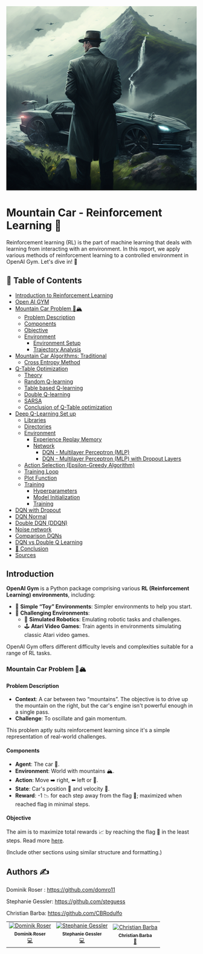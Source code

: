 
<img src="RF.png" width="600">

# Mountain Car - Reinforcement Learning 🤖

Reinforcement learning (RL) is the part of machine learning that deals with learning from interacting with an environment. In this report, we apply various methods of reinforcement learning to a controlled environment in OpenAI Gym. Let's dive in! 🌊

## 📖 Table of Contents 

- [Introduction to Reinforcement Learning](#scrollTo=meNIE_oRe5-E&uniqifier=18)
- [Open AI GYM](#scrollTo=JMasf3UHtslf&uniqifier=18)
- [Mountain Car Problem 🚗🏔️](#scrollTo=Nmmv5gAzgKYJ&uniqifier=18)
  - [Problem Description](#scrollTo=_JcYQOaxu7qZ&uniqifier=18)
  - [Components](#scrollTo=_JcYQOaxu7qZ&uniqifier=18)
  - [Objective](#scrollTo=_JcYQOaxu7qZ&uniqifier=18)
  - [Environment](#scrollTo=oyQ9SR2QvF5N&uniqifier=18)
    - [Environment Setup](#scrollTo=fdL_nhpSvF5V&uniqifier=18)
    - [Trajectory Analysis](#scrollTo=-3hLqxsP2_CP&uniqifier=18)
- [Mountain Car Algorithms: Traditional](#scrollTo=ay75JFPetwA5&uniqifier=18)
  - [Cross Entropy Method](#scrollTo=KXHf0DfNvwSU&uniqifier=18)
- [Q-Table Optimization](#scrollTo=06GPgybBhud4&uniqifier=18)
  - [Theory](#scrollTo=VSQuHMUwHfHR&uniqifier=18)
  - [Random Q-learning](#scrollTo=ZF4zxZltM46q&uniqifier=18)
  - [Table based Q-learning](#scrollTo=utkO8dflAEK2&uniqifier=18)
  - [Double Q-learning](#scrollTo=Nwv-tGn9Cz9F&uniqifier=18)
  - [SARSA](#scrollTo=DEbnpVBA-ime&uniqifier=18)
  - [Conclusion of Q-Table optimization](#scrollTo=LESDxM_c5SW6&uniqifier=18)
- [Deep Q-Learning Set up](#scrollTo=LvV5w0FLiBHj&uniqifier=18)
  - [Libraries](#scrollTo=YdIX4Hs-uWVJ&uniqifier=18)
  - [Directories](#scrollTo=VXfwMneVu5AF&uniqifier=18)
  - [Environment](#scrollTo=LNK51b6TYqhs&uniqifier=18)
    - [Experience Replay Memory](#scrollTo=CBOzjni2v-vn&uniqifier=18)
    - [Network](#scrollTo=fnNKxH4yw66J&uniqifier=18)
      - [DQN - Multilayer Perceptron (MLP)](#scrollTo=o-Pn1ds7dmU6&uniqifier=18)
      - [DQN - Multilayer Perceptron (MLP) with Dropout Layers](#scrollTo=V4BGcfjvKf2m&uniqifier=18)
  - [Action Selection (Epsilon-Greedy Algorithm)](#scrollTo=YEJXx4tyxY83&uniqifier=18)
  - [Training Loop](#scrollTo=6W2NjEG5017z&uniqifier=18)
  - [Plot Function](#scrollTo=advwHE272vBE&uniqifier=18)
  - [Training](#scrollTo=S0SGSW97ZamC&uniqifier=18)
    - [Hyperparameters](#scrollTo=dKc8hxRy6gM8&uniqifier=18)
    - [Model Initialization](#scrollTo=Uabw7s6V72_I&uniqifier=18)
    - [Training](#scrollTo=fz5tgti39qZ1&uniqifier=18)
- [DQN with Dropout](#scrollTo=3QQh1mL5tQrA&uniqifier=18)
- [DQN Normal](#scrollTo=AhmQ7LiiOK8I&uniqifier=18)
- [Double DQN (DDQN)](#scrollTo=qC7ZzJgoXTOc&uniqifier=18)
- [Noise network](#scrollTo=Fal1HNYyO0kg&uniqifier=18)
- [Comparison DQNs](#scrollTo=1Wk4EjKhkKdl&uniqifier=18)
- [DQN vs Double Q Learning](#scrollTo=nNFNZNN5wG6n&uniqifier=18)
- [🏁 Conclusion](#scrollTo=Crr91Deh3L7l&uniqifier=18)
- [Sources](#scrollTo=6k_778s1rIBJ&uniqifier=18)




## Introduction

**OpenAI Gym** is a Python package comprising various **RL (Reinforcement Learning) environments**, including:

- 🧸 **Simple “Toy” Environments**: Simpler environments to help you start.
- 🤺 **Challenging Environments**: 
  - 🤖 **Simulated Robotics**: Emulating robotic tasks and challenges.
  - 🕹️ **Atari Video Games**: Train agents in environments simulating classic Atari video games.

OpenAI Gym offers different difficulty levels and complexities suitable for a range of RL tasks.

### Mountain Car Problem 🚗🏔️

#### Problem Description

- **Context**: A car between two “mountains”. The objective is to drive up the mountain on the right, but the car's engine isn't powerful enough in a single pass.
- **Challenge**: To oscillate and gain momentum.

This problem aptly suits reinforcement learning since it's a simple representation of real-world challenges.

#### Components

- **Agent**: The car 🚗.
- **Environment**: World with mountains 🏔️.
- **Action**: Move ➡️ right, ⬅️ left or 🚫.
- **State**: Car's position 📍 and velocity 🚀.
- **Reward**: -1 📉 for each step away from the flag 🏁; maximized when reached flag in minimal steps.

#### Objective

The aim is to maximize total rewards 📈 by reaching the flag 🏁 in the least steps. Read more [here](https://www.gymlibrary.dev/environments/classic_control/mountain_car/).

(Include other sections using similar structure and formatting.)

## Authors ✍

Dominik Roser : https://github.com/domro11

Stephanie Gessler: https://github.com/steguess

Christian Barba: https://github.com/CBRodulfo

<!-- ALL-CONTRIBUTORS-LIST:START - Do not remove or modify this section -->
<!-- prettier-ignore-start -->
<!-- markdownlint-disable -->
<table>
  <tr>
    <td align="center"><a href="https://github.com/domro11"><img src="https://avatars.githubusercontent.com/u/108944195?v=4" width="100px;" alt="Dominik Roser"/><br /><sub><b>Dominik Roser</b></sub></a><br /><a href="https://github.com/codesandbox/codesandbox-client/commits?author=domro11" title="Backend Developer">💻</a></td>
    <td align="center"><a href="https://github.com/steguess"><img src="https://avatars.githubusercontent.com/u/86976901?v=4" width="100px;" alt="Stephanie Gessler"/><br /><sub><b>Stephanie Gessler</b></sub></a><br /><a href="https://github.com/codesandbox/codesandbox-client/commits?author=steguess" title="Frontend Developer">💻</a></td>
    <td align="center"><a href="https://github.com/CBRodulfo"><img src="https://avatars.githubusercontent.com/u/107241015?v=4" width="100px;" alt="Christian Barba"/><br /><sub><b>Christian Barba</b></sub></a><br /><a href="https://github.com/codesandbox/codesandbox-client/commits?author=CBRodulfo" title="UI/UX Designer">🎨</a></td>
  </tr>
</table>

<!-- markdownlint-enable -->
<!-- prettier-ignore-end -->
<!-- ALL-CONTRIBUTORS-LIST:END -->

